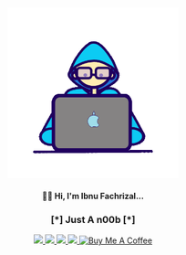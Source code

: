 <h4 align="center"><img src="https://raw.githubusercontent.com/ibnufachrizal/ibnufachrizal/master/PirateHack-AgADcgEAAugVJyI.gif" width="300px" height="300px">

</a>
<h4 align="center">🤟🏻 Hi, I'm Ibnu Fachrizal...</h4> 
<h3 align="center">  [*] Just A n00b [*]</h3> 
<p align="center">
  </a>
  <a href="https://twitter.com/ibnufachrizal63">
    <img src="https://img.shields.io/twitter/follow/ibnufachrizal63">
 </a>
  <a href="https://github.com/ibnufachrizal">
    <img src="https://img.shields.io/github/followers/ibnufachrizal?style=social">
 </a>
   <a href="https://github.com/ibnufachrizal/bc-hotspot">
   <img src="https://img.shields.io/github/stars/ibnufachrizal/bc-hotspot?style=social">
   </a>
  <a href="https://github.com/ibnufachrizal/ibnufachrizal.github.io">
   <img src="https://img.shields.io/github/stars/ibnufachrizal/ibnufachrizal.github.io?style=social">
   </a>
   <a href="https://www.buymeacoffee.com/ibnufachrizal">
    <img src="https://cdn.buymeacoffee.com/buttons/default-black.png" alt="Buy Me A Coffee" height="20px">
     </a>
 </a>
</p>

<!--
<center><table><tr>
<td><img src="https://github-readme-stats.vercel.app/api?username=ibnufachrizal&show_icons=true&theme=radical" width="300px" height="300px"></td>
<td><img src="https://raw.githubusercontent.com/ibnufachrizal/ibnufachrizal/master/output.gif" width="250px" height="250px"></td>
<td><img src="https://github-readme-stats.vercel.app/api/top-langs/?username=ibnufachrizal&&layout=compact&theme=blue-green" width="250px" height="250px"></td>
 </tr></table></center>
-->
 
